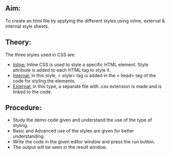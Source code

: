 <!DOCTYPE html>
<html lang="en">
<head>
    <meta charset="UTF-8">
    <meta http-equiv="X-UA-Compatible" content="IE=edge">
    <meta name="viewport" content="width=device-width, initial-scale=1.0">
</head>
<body>
    <h2>Aim:</h2>
<p>To create an html file by applying the different styles using inline, external & internal style sheets.</p>

<h2>Theory:</h2>
<p>The three styles used in CSS are:</p>
<ul>
    <li><u> Inline:</u> Inline CSS is used to style a specific HTML element. Style attribute is added to each HTML tag to style it. </li>
    <li><u> Internal:</u> In this style, < style> tag is added in the < head> tag of the code for styling the elements. </li>
    <li><u> External:</u> In this type, a separate file with .css extension is made and is linked to the code. </li>
</ul>

<h2>Procedure:</h2>
<ul>
    <li>Study the demo code given and understand the use of the type of styling.</li>
    <li>Basic and Advanced use of the styles are given for better understanding.</li>
    <li>Write the code in the given editor window and press the run button.</li>
    <li>The output will be seen in the result window.</li>
</ul>

</body>
</html>
